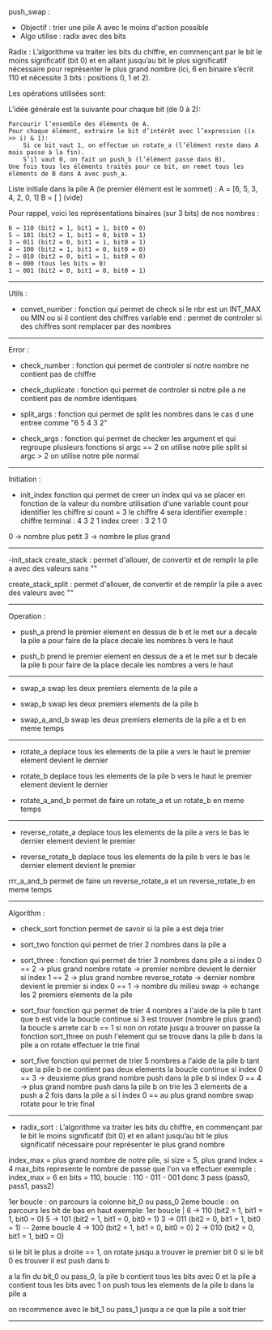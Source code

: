 push_swap :
- Objectif : trier une pile A avec le moins d'action possible
- Algo utilise : radix avec des bits

Radix :
L’algorithme va traiter les bits du chiffre, en commençant par le bit le moins significatif (bit 0) et en allant jusqu’au bit le plus significatif nécessaire pour représenter le plus grand nombre (ici, 6 en binaire s’écrit 110 et nécessite 3 bits : positions 0, 1 et 2).

Les opérations utilisées sont:

L’idée générale est la suivante pour chaque bit (de 0 à 2):

	Parcourir l’ensemble des éléments de A.
	Pour chaque élément, extraire le bit d’intérêt avec l’expression ((x >> i) & 1):
		Si ce bit vaut 1, on effectue un rotate_a (l’élément reste dans A mais passe à la fin).
		S’il vaut 0, on fait un push_b (l’élément passe dans B).
	Une fois tous les éléments traités pour ce bit, on remet tous les éléments de B dans A avec push_a.

Liste initiale dans la pile A (le premier élément est le sommet) :
A = [6, 5, 3, 4, 2, 0, 1]
B = [ ] (vide)

Pour rappel, voici les représentations binaires (sur 3 bits) de nos nombres :

    6 → 110 (bit2 = 1, bit1 = 1, bit0 = 0)
    5 → 101 (bit2 = 1, bit1 = 0, bit0 = 1)
    3 → 011 (bit2 = 0, bit1 = 1, bit0 = 1)
    4 → 100 (bit2 = 1, bit1 = 0, bit0 = 0)
    2 → 010 (bit2 = 0, bit1 = 1, bit0 = 0)
    0 → 000 (tous les bits = 0)
    1 → 001 (bit2 = 0, bit1 = 0, bit0 = 1)


-------------------------------------------------------------------------------------------------------------

Utils :

- convet_number :
fonction qui permet de check si le nbr est un INT_MAX ou MIN ou si il contient des chiffres
variable end : permet de controler si des chiffres sont remplacer par des nombres

-------------------------------------------------------------------------------------------------------------

Error :

- check_number :
fonction qui permet de controler si notre nombre ne contient pas de chiffre

- check_duplicate :
fonction qui permet de controler si notre pile a ne contient pas de nombre identiques

- split_args :
fonction qui permet de split les nombres dans le cas d une entree comme "6 5 4 3 2"

- check_args :
fonction qui permet de checker les argument et qui regroupe plusieurs fonctions
si argc == 2 on utilise notre pile split 
si argc > 2 on utilise notre pile normal

-------------------------------------------------------------------------------------------------------------
Initiation :

- init_index
fonction qui permet de creer un index qui va se placer en fonction de la valeur du nombre
utilisation d'une variable count pour identifier les chiffre
si count = 3
le chiffre 4 sera identifier
exemple :
chiffre terminal : 4 3 2 1
index creer		 : 3 2 1 0

0 -> nombre plus petit
3 -> nombre le plus grand

-----------

-init_stack
create_stack :
permet d'allouer, de convertir et de remplir la pile a avec des valeurs sans ""

create_stack_split :
permet d'allouer, de convertir et de remplir la pile a avec des valeurs avec ""

-------------------------------------------------------------------------------------------------------------

Operation :

- push_a
prend le premier element en dessus de b et le met sur a
decale la pile a pour faire de la place
decale les nombres b vers le haut

- push_b
prend le premier element en dessus de a et le met sur b
decale la pile b pour faire de la place
decale les nombres a vers le haut

-----------

- swap_a
swap les deux premiers elements de la pile a

- swap_b
swap les deux premiers elements de la pile b

- swap_a_and_b
swap les deux premiers elements de la pile a et b en meme temps

-----------

- rotate_a
deplace tous les elements de la pile a vers le haut
le premier element devient le dernier

- rotate_b
deplace tous les elements de la pile b vers le haut
le premier element devient le dernier

- rotate_a_and_b
permet de faire un rotate_a et un rotate_b en meme temps

-----------

- reverse_rotate_a
deplace tous les elements de la pile a vers le bas
le dernier element devient le premier

- reverse_rotate_b
deplace tous les elements de la pile b vers le bas
le dernier element devient le premier

rrr_a_and_b
permet de faire un reverse_rotate_a et un reverse_rotate_b en meme temps

-------------------------------------------------------------------------------------------------------------

Algorithm :

- check_sort
fonction permet de savoir si la pile a est deja trier

- sort_two
fonction qui permet de trier 2 nombres dans la pile a

- sort_three :
fonction qui permet de trier 3 nombres dans pile a
si index 0 == 2		-> plus grand nombre
rotate -> premier nombre devient le dernier
si index 1 == 2		-> plus grand nombre
reverse_rotate -> dernier nombre devient le premier
si index 0 == 1		-> nombre du milieu
swap -> echange les 2 premiers elements de la pile

- sort_four
fonction qui permet de trier 4 nombres a l'aide de la pile b
tant que b est vide la boucle continue
si 3 est trouver (nombre le plus grand) la boucle s arrete car b == 1
si non on rotate jusqu a trouver
on passe la fonction sort_three
on push l'element qui se trouve dans la pile b dans la pile a
on rotate effectuer le trie final

- sort_five
fonction qui permet de trier 5 nombres a l'aide de la pile b
tant que la pile b ne contient pas deux elements la boucle continue
si index 0 == 3		-> deuxieme plus grand nombre
push dans la pile b
si index 0 == 4		-> plus grand nombre
push dans la pile b
on trie les 3 elements de a
push a 2 fois dans la pile a
si l index 0 == au plus grand nombre
swap
rotate pour le trie final

-----------

- radix_sort :
L’algorithme va traiter les bits du chiffre, en commençant par le bit le moins significatif (bit 0) et en allant jusqu’au bit le plus significatif nécessaire pour représenter le plus grand nombre

index_max = plus grand nombre de notre pile, si size = 5, plus grand index = 4
max_bits represente le nombre de passe que l'on va effectuer
exemple :
index_max = 6 en bits = 110, boucle : 110 - 011 - 001 donc 3 pass (pass0, pass1, pass2)

1er boucle : on parcours la colonne bit_0 ou pass_0
2eme boucle : on parcours les bit de bas en haut
exemple:
				1er boucle
					|
6 → 110 (bit2 = 1, bit1 = 1, bit0 = 0)
5 → 101 (bit2 = 1, bit1 = 0, bit0 = 1)
3 → 011 (bit2 = 0, bit1 = 1, bit0 = 1)	-- 2eme boucle
4 → 100 (bit2 = 1, bit1 = 0, bit0 = 0)
2 → 010 (bit2 = 0, bit1 = 1, bit0 = 0)

si le bit le plus a droite == 1, on rotate jusqu a trouver le premier bit 0
si le bit 0 es trouver il est push dans b

a la fin du bit_0 ou pass_0, la pile b contient tous les bits avec 0 et la pile a contient tous les bits avec 1
on push tous les elements de la pile b dans la pile a

on recommence avec le bit_1 ou pass_1 jusqu a ce que la pile a soit trier

-------------------------------------------------------------------------------------------------------------